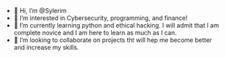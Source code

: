 - 👋 Hi, I’m @Sylerim
- 👀 I’m interested in Cybersecurity, programming, and finance!
- 🌱 I’m currently learning python and ethical hacking. I will admit that I am complete novice and I am here to learn as much as I can.
- 💞️ I’m looking to collaborate on projects tht will hep me become better and increase my skills.


<!---
Sylerim/Sylerim is a ✨ special ✨ repository because its `README.md` (this file) appears on your GitHub profile.
You can click the Preview link to take a look at your changes.
--->
